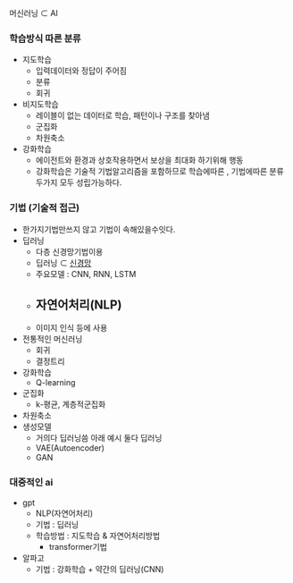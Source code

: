 머신러닝 ⊂ AI
### 학습방식 따른 분류
- 지도학습 
	- 입력데이터와 정답이 주어짐
	- 분류
	- 회귀
- 비지도학습
	- 레이블이 없는 데이터로 학습, 패턴이나 구조를 찾아냄
	- 군집화
	- 차원축소
- 강화학습
	- 에이전트와 환경과 상호작용하면서 보상을 최대화 하기위해 행동
	- 강화학습은 기술적 기법알고리즘을 포함하므로 학습에따른 , 기법에따른 분류 두가지 모두 성립가능하다.

### 기법 (기술적 접근)
- 한가지기법만쓰지 않고 기법이 속해있을수잇다.
- 딥러닝
	- 다층 신경망기법이용
	- 딥러닝 ⊂ [신경망](신경망.md)
	- 주요모델 : CNN, RNN, LSTM
	- 자연어처리(NLP)
		- 
	- 이미지 인식 등에 사용
- 전통적인 머신러닝
	- 회귀
	- 결정트리
- 강화학습
	- Q-learning
- 군집화
	- k-평균, 계층적군집화
- 차원축소
- 생성모델
	- 거의다 딥러닝씀 아래 예시 둘다 딥러닝
	- VAE(Autoencoder)
	- GAN
### 대중적인 ai
- gpt
	- NLP(자연어처리)
	- 기법 : 딥러닝
	- 학습방법 : 지도학습 & 자연어처리방법
		- transformer기법
- 알파고
	- 기법 : 강화학습 + 약간의 딥러닝(CNN)
	